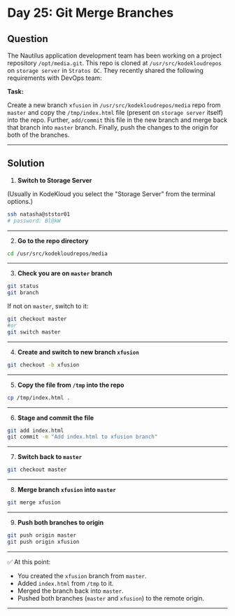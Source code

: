 # Day 25: Git Merge Branches

## Question

The Nautilus application development team has been working on a project repository `/opt/media.git`. This repo is cloned at `/usr/src/kodekloudrepos` on `storage server` in `Stratos DC`. They recently shared the following requirements with DevOps team:

**Task:**

Create a new branch `xfusion` in `/usr/src/kodekloudrepos/media` repo from `master` and copy the `/tmp/index.html` file (present on `storage server` itself) into the repo. Further, `add/commit` this file in the new branch and merge back that branch into `master` branch. Finally, push the changes to the origin for both of the branches.

---

## Solution

1. **Switch to Storage Server**

(Usually in KodeKloud you select the "Storage Server" from the terminal options.)

```bash
ssh natasha@ststor01
# password: Bl@kW
```

---

2. **Go to the repo directory**

```bash
cd /usr/src/kodekloudrepos/media
```

---

3. **Check you are on `master` branch**

```bash
git status
git branch
```
If not on `master`, switch to it:

```bash
git checkout master
#or
git switch master
```

---

4. **Create and switch to new branch `xfusion`**

```bash
git checkout -b xfusion
```

---

5. **Copy the file from `/tmp` into the repo**

```bash
cp /tmp/index.html .
```

---

6. **Stage and commit the file**

```bash
git add index.html
git commit -m "Add index.html to xfusion branch"
```

---

7. **Switch back to `master`**

```bash
git checkout master
```

---

8. **Merge branch `xfusion` into `master`**

```bash
git merge xfusion
```

---

9. **Push both branches to origin**

```bash
git push origin master
git push origin xfusion
```

---

✅ At this point:

- You created the `xfusion` branch from `master`.
- Added `index.html` from `/tmp` to it.
- Merged the branch back into `master`.
- Pushed both branches (`master` and `xfusion`) to the remote origin.

---